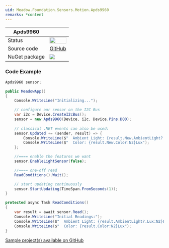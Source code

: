 ```yaml
---
uid: Meadow.Foundation.Sensors.Motion.Apds9960
remarks: *content
---
```


| Apds9960 | |
|--------|--------|
| Status | <img src="https://img.shields.io/badge/InProgress-yellow" style="width: auto; height: -webkit-fill-available;" /> |
| Source code | [GitHub](https://github.com/WildernessLabs/Meadow.Foundation/tree/master/Source/Meadow.Foundation.Peripherals/Sensors.Motion.Apds9960) |
| NuGet package | <a href="https://www.nuget.org/packages/Meadow.Foundation.Sensors.Motion.Apds9960/" target="_blank"><img src="https://img.shields.io/nuget/v/Meadow.Foundation.Sensors.Motion.Apds9960.svg?label=Meadow.Foundation.Sensors.Motion.Apds9960" /></a> |

### Code Example

```csharp
Apds9960 sensor;

public MeadowApp()
{
    Console.WriteLine("Initializing...");

    // configure our sensor on the I2C Bus
    var i2c = Device.CreateI2cBus();
    sensor = new Apds9960(Device, i2c, Device.Pins.D00);
    
    // classical .NET events can also be used:
    sensor.Updated += (sender, result) => {
        Console.WriteLine($"  Ambient Light: {result.New.AmbientLight?.Lux:N2}Lux");
        Console.WriteLine($"  Color: {result.New.Color:N2}Lux");
    };

    //==== enable the features we want
    sensor.EnableLightSensor(false);

    //==== one-off read
    ReadConditions().Wait();

    // start updating continuously
    sensor.StartUpdating(TimeSpan.FromSeconds(1));
}

protected async Task ReadConditions()
{
    var result = await sensor.Read();
    Console.WriteLine("Initial Readings:");
    Console.WriteLine($"  Ambient Light: {result.AmbientLight?.Lux:N2}Lux");
    Console.WriteLine($"  Color: {result.Color:N2}Lux");
}

```

[Sample project(s) available on GitHub](https://github.com/WildernessLabs/Meadow.Foundation/tree/master/Source/Meadow.Foundation.Peripherals/Sensors.Motion.Apds9960/Samples/Sensors.Motion.Apds9960_Sample)


